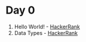# Day 0

1) Hello World! - [HackerRank](https://www.hackerrank.com/challenges/js10-hello-world/problem?isFullScreen=true)
2) Data Types - [HackerRank](https://www.hackerrank.com/challenges/js10-data-types/problem?isFullScreen=true)
